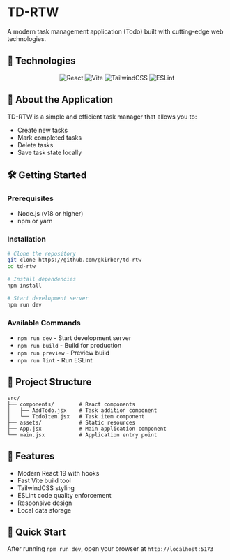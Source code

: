 # TD-RTW

A modern task management application (Todo) built with cutting-edge web technologies.

## 🚀 Technologies

<div align="center">

![React](https://img.shields.io/badge/React-19.1.1-61DAFB?style=for-the-badge&logo=react&logoColor=black)
![Vite](https://img.shields.io/badge/Vite-7.1.2-646CFF?style=for-the-badge&logo=vite&logoColor=white)
![TailwindCSS](https://img.shields.io/badge/TailwindCSS-4.1.12-06B6D4?style=for-the-badge&logo=tailwindcss&logoColor=white)
![ESLint](https://img.shields.io/badge/ESLint-9.33.0-4B32C3?style=for-the-badge&logo=eslint&logoColor=white)

</div>

## 📱 About the Application

TD-RTW is a simple and efficient task manager that allows you to:

- Create new tasks
- Mark completed tasks
- Delete tasks
- Save task state locally

## 🛠️ Getting Started

### Prerequisites

- Node.js (v18 or higher)
- npm or yarn

### Installation

```bash
# Clone the repository
git clone https://github.com/gkirber/td-rtw
cd td-rtw

# Install dependencies
npm install

# Start development server
npm run dev
```

### Available Commands

- `npm run dev` - Start development server
- `npm run build` - Build for production
- `npm run preview` - Preview build
- `npm run lint` - Run ESLint

## 📁 Project Structure

```
src/
├── components/        # React components
│   ├── AddTodo.jsx    # Task addition component
│   └── TodoItem.jsx   # Task item component
├── assets/            # Static resources
├── App.jsx            # Main application component
└── main.jsx           # Application entry point
```

## 🌟 Features

- Modern React 19 with hooks
- Fast Vite build tool
- TailwindCSS styling
- ESLint code quality enforcement
- Responsive design
- Local data storage

## 🚀 Quick Start

After running `npm run dev`, open your browser at `http://localhost:5173`



